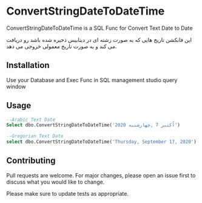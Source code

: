 # ConvertStringDateToDateTime

ConvertStringDateToDateTime is a SQL Func for Convert Text Date to Date

این فانکشن تاریخ هایی که به صورت رشته ای در دیتابیس ذخیره شده باشد رو دریافت می کند و به صورت تاریخ معمولی خروجی می دهد.

## Installation

Use your Database and Exec Func in SQL management studio query window


## Usage

```SQL
--Arabic Text Date
Select dbo.ConvertStringDateToDateTime('2020 اُكتبر 7 ,چهارشنبه')

--Gregorian Text Date
select dbo.ConvertStringDateToDateTime('Thursday, September 17, 2020')
```

## Contributing
Pull requests are welcome. For major changes, please open an issue first to discuss what you would like to change.

Please make sure to update tests as appropriate.
